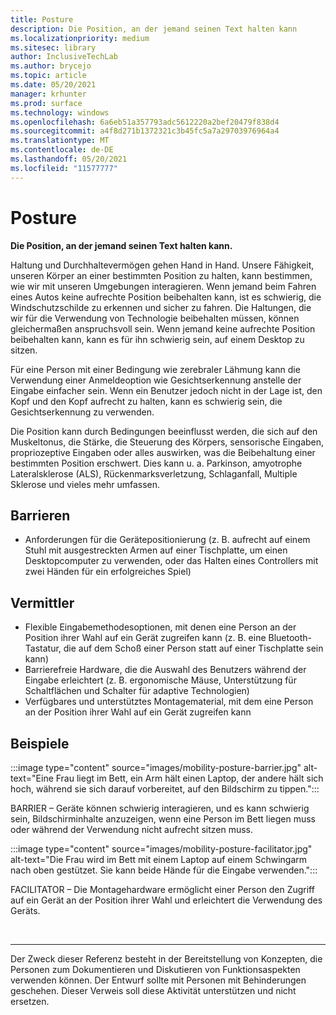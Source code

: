 ```yaml
---
title: Posture
description: Die Position, an der jemand seinen Text halten kann
ms.localizationpriority: medium
ms.sitesec: library
author: InclusiveTechLab
ms.author: brycejo
ms.topic: article
ms.date: 05/20/2021
manager: krhunter
ms.prod: surface
ms.technology: windows
ms.openlocfilehash: 6a6eb51a357793adc5612220a2bef20479f838d4
ms.sourcegitcommit: a4f8d271b1372321c3b45fc5a7a29703976964a4
ms.translationtype: MT
ms.contentlocale: de-DE
ms.lasthandoff: 05/20/2021
ms.locfileid: "11577777"
---
```

# <a name="posture"></a>Posture

**Die Position, an der jemand seinen Text halten kann.**

Haltung und Durchhaltevermögen gehen Hand in Hand. Unsere Fähigkeit, unseren Körper an einer bestimmten Position zu halten, kann bestimmen, wie wir mit unseren Umgebungen interagieren. Wenn jemand beim Fahren eines Autos keine aufrechte Position beibehalten kann, ist es schwierig, die Windschutzschilde zu erkennen und sicher zu fahren. Die Haltungen, die wir für die Verwendung von Technologie beibehalten müssen, können gleichermaßen anspruchsvoll sein. Wenn jemand keine aufrechte Position beibehalten kann, kann es für ihn schwierig sein, auf einem Desktop zu sitzen.

Für eine Person mit einer Bedingung wie zerebraler Lähmung kann die Verwendung einer Anmeldeoption wie Gesichtserkennung anstelle der Eingabe einfacher sein. Wenn ein Benutzer jedoch nicht in der Lage ist, den Kopf und den Kopf aufrecht zu halten, kann es schwierig sein, die Gesichtserkennung zu verwenden.

Die Position kann durch Bedingungen beeinflusst werden, die sich auf den Muskeltonus, die Stärke, die Steuerung des Körpers, sensorische Eingaben, propriozeptive Eingaben oder alles auswirken, was die Beibehaltung einer bestimmten Position erschwert. Dies kann u. a. Parkinson, amyotrophe Lateralsklerose (ALS), Rückenmarksverletzung, Schlaganfall, Multiple Sklerose und vieles mehr umfassen.


## <a name="barriers"></a>Barrieren
* Anforderungen für die Gerätepositionierung (z. B. aufrecht auf einem Stuhl mit ausgestreckten Armen auf einer Tischplatte, um einen Desktopcomputer zu verwenden, oder das Halten eines Controllers mit zwei Händen für ein erfolgreiches Spiel)

## <a name="facilitators"></a>Vermittler
* Flexible Eingabemethodesoptionen, mit denen eine Person an der Position ihrer Wahl auf ein Gerät zugreifen kann (z. B. eine Bluetooth-Tastatur, die auf dem Schoß einer Person statt auf einer Tischplatte sein kann)
* Barrierefreie Hardware, die die Auswahl des Benutzers während der Eingabe erleichtert (z. B. ergonomische Mäuse, Unterstützung für Schaltflächen und Schalter für adaptive Technologien)
* Verfügbares und unterstütztes Montagematerial, mit dem eine Person an der Position ihrer Wahl auf ein Gerät zugreifen kann

## <a name="examples"></a>Beispiele

:::image type="content" source="images/mobility-posture-barrier.jpg" alt-text="Eine Frau liegt im Bett, ein Arm hält einen Laptop, der andere hält sich hoch, während sie sich darauf vorbereitet, auf den Bildschirm zu tippen.":::

BARRIER – Geräte können schwierig interagieren, und es kann schwierig sein, Bildschirminhalte anzuzeigen, wenn eine Person im Bett liegen muss oder während der Verwendung nicht aufrecht sitzen muss.

:::image type="content" source="images/mobility-posture-facilitator.jpg" alt-text="Die Frau wird im Bett mit einem Laptop auf einem Schwingarm nach oben gestützet. Sie kann beide Hände für die Eingabe verwenden.":::

FACILITATOR – Die Montagehardware ermöglicht einer Person den Zugriff auf ein Gerät an der Position ihrer Wahl und erleichtert die Verwendung des Geräts.


&nbsp;

[comment]: # (Footer-Anweisung)
___
Der Zweck dieser Referenz besteht in der Bereitstellung von Konzepten, die Personen zum Dokumentieren und Diskutieren von Funktionsaspekten verwenden können. Der Entwurf sollte mit Personen mit Behinderungen geschehen. Dieser Verweis soll diese Aktivität unterstützen und nicht ersetzen. 